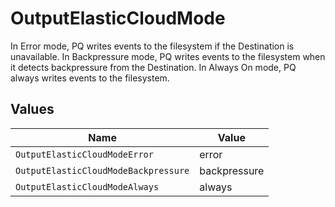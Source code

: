 # OutputElasticCloudMode

In Error mode, PQ writes events to the filesystem if the Destination is unavailable. In Backpressure mode, PQ writes events to the filesystem when it detects backpressure from the Destination. In Always On mode, PQ always writes events to the filesystem.


## Values

| Name                                 | Value                                |
| ------------------------------------ | ------------------------------------ |
| `OutputElasticCloudModeError`        | error                                |
| `OutputElasticCloudModeBackpressure` | backpressure                         |
| `OutputElasticCloudModeAlways`       | always                               |